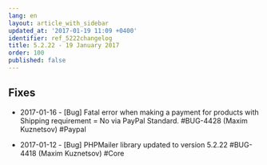 ```yaml
---
lang: en
layout: article_with_sidebar
updated_at: '2017-01-19 11:09 +0400'
identifier: ref_5222changelog
title: 5.2.22 - 19 January 2017
order: 100
published: false
---
```

## Fixes

* 2017-01-16 - [Bug] Fatal error when making a payment for products with Shipping requirement = No via PayPal Standard. #BUG-4428 (Maxim Kuznetsov) #Paypal

* 2017-01-12 - [Bug] PHPMailer library updated to version 5.2.22 #BUG-4418 (Maxim Kuznetsov) #Core
